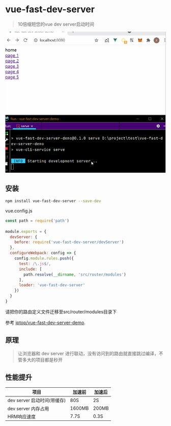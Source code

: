 # vue-fast-dev-server

> 10倍缩短您的vue dev server启动时间

![avatar](https://github.com/iptop/vue-fast-dev-server-demo/blob/master/src/assets/demo.gif?raw=true)
## 安装

``` bash
npm install vue-fast-dev-server --save-dev
```
vue.config.js

``` js
const path = require('path')

module.exports = {
  devServer: {
    before: require('vue-fast-dev-server/devServer')
  },
  configureWebpack: config => {
    config.module.rules.push({
      test: /\.js$/,
      include: [
        path.resolve(__dirname, 'src/router/modules')
      ],
      loader: 'vue-fast-dev-server'
    })
  }
}

```
请把你的路由定义文件迁移至src/router/modules目录下

参考 [iptop/vue-fast-dev-server-demo](https://github.com/iptop/vue-fast-dev-server-demo).

## 原理

> 让浏览器和 dev server 进行联动，没有访问到的路由就直接跳过编译，不管多大的项目都是秒开

## 性能提升


| 项目                         | 加速前     | 加速后|
| --------------------------- | ----------|------|
| dev server 启动时间(带缓存)    | 80S       |   2S |  
| dev server 内存占用           |1600MB     |200MB |  
| HRM响应速度                   | 7.7S      |  0.3S|  
